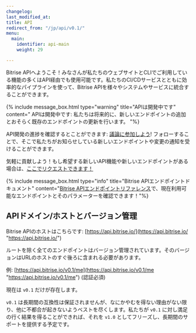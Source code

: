 ```yaml
---
changelog: 
last_modified_at: 
title: API
redirect_from: "/jp/api/v0.1/"
menu:
  main:
    identifier: api-main
    weight: 29

---
```

Bitrise APIへようこそ！みなさんが私たちのウェブサイトとCLIでご利用している機能の多くはAPI経由でも使用可能です。私たちのCI/CDサービスとともに効率的なパイプラインを使って、Bitrise APIを様々やシステムやサービスに統合することができます。

{% include message_box.html type="warning" title="APIは開発中です" content=" APIは開発中です: 私たちは将来的に、新しいエンドポイントの追加とおそらく既存のエンドポイントの更新を行います。 "%}

API開発の進捗を確認するとことができます: [議論に参加しよう](https://discuss.bitrise.io/t/bitrise-api-v0-1-work-in-progress/1554)! フォローすることで、そこで私たちがお知らせしている新しいエンドポイントや変更の通知を受けることができます。

気軽に貢献しよう！もし希望する新しいAPI機能や新しいエンドポイントがある場合は、[ここでリクエストできます！](http://discuss.bitrise.io/t/bitrise-public-api/37)

{% include message_box.html type="info" title="Bitrise APIエンドポイントドキュメント" content="[Bitrise APIエンドポイントリファレンス](https://api-docs.bitrise.io/)で、現在利用可能なエンドポイントとそのパラメーターを確認できます！"%}

## APIドメイン/ホストとバージョン管理

Bitrise APIのホストはこちらです: [https://api.bitrise.io/](https://api.bitrise.io/ "https://api.bitrise.io/")

ルートを除く全てのエンドポイントはバージョン管理されています。そのバージョンはURLのホストのすぐ後ろに含まれる必要があります。

例: [https://api.bitrise.io/v0.1/me](https://api.bitrise.io/v0.1/me "https://api.bitrise.io/v0.1/me") (認証必須)

現在は `v0.1` だけが存在します。

`v0.1` は長期間の互換性は保証されませんが、なにかやむを得ない理由がない限り、他に不都合が起きないようベストを尽くします。私たちが `v0.1` に対し満足の行く結果を得ることができれば、それを `v1.0` としてフリーズし、長期間のサポートを提供する予定です。
